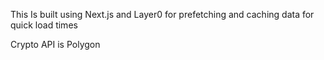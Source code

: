 This Is built using Next.js and Layer0 for prefetching and caching data for quick load times

Crypto API is Polygon